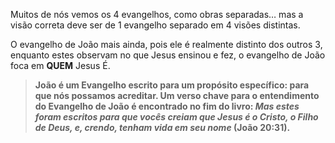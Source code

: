 Muitos de nós vemos os 4 evangelhos, como obras separadas… mas a visão correta deve ser de 1 evangelho separado em 4 visões distintas.


O evangelho de João mais ainda, pois ele é realmente distinto dos outros 3, enquanto estes observam no que Jesus ensinou e fez, o evangelho de João foca em **QUEM** Jesus É.


> **João é um Evangelho escrito para um propósito específico: para que nós possamos acreditar. Um verso chave para o entendimento do Evangelho de João é encontrado no fim do livro: _Mas estes foram escritos para que vocês creiam que Jesus é o Cristo, o Filho de Deus, e, crendo, tenham vida em seu nome_ (João 20:31).**